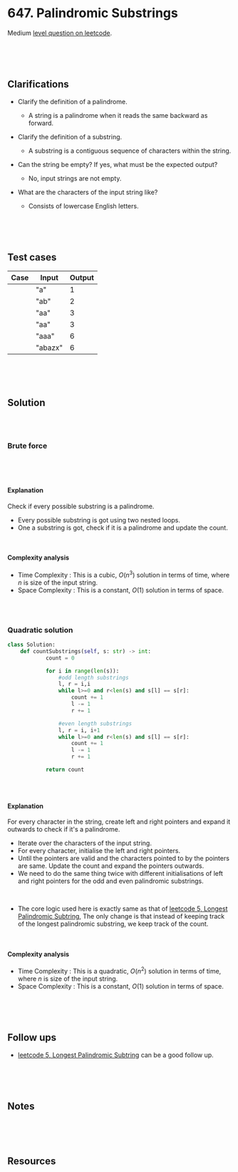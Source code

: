 # 647. Palindromic Substrings

Medium [level question on leetcode](https://leetcode.com/problems/palindromic-substrings/description/).

<br>
<br>
<br>

## Clarifications

- Clarify the definition of a palindrome.

  - A string is a palindrome when it reads the same backward as forward.

- Clarify the definition of a substring.

  - A substring is a contiguous sequence of characters within the string.

- Can the string be empty? If yes, what must be the expected output?

  - No, input strings are not empty.

- What are the characters of the input string like?

  - Consists of lowercase English letters.

<br>
<br>
<br>

## Test cases

| Case | Input   | Output |
| ---- | ------- | ------ |
|      | "a"     | 1      |
|      | "ab"    | 2      |
|      | "aa"    | 3      |
|      | "aa"    | 3      |
|      | "aaa"   | 6      |
|      | "abazx" | 6      |

<br>
<br>
<br>

## Solution

<br>
<br>

### Brute force

```py

```

```cpp

```

<br>

#### Explanation

Check if every possible substring is a palindrome.

- Every possible substring is got using two nested loops.
- One a substring is got, check if it is a palindrome and update the count.

<br>

#### Complexity analysis

- Time Complexity : This is a cubic, $O(n^3)$ solution in terms of time, where $n$ is size of the input string.
- Space Complexity : This is a constant, $O(1)$ solution in terms of space.

<br>
<br>

### Quadratic solution

```py
class Solution:
    def countSubstrings(self, s: str) -> int:
            count = 0

            for i in range(len(s)):
                #odd length substrings
                l, r = i,i
                while l>=0 and r<len(s) and s[l] == s[r]:
                    count += 1
                    l -= 1
                    r += 1

                #even length substrings
                l, r = i, i+1
                while l>=0 and r<len(s) and s[l] == s[r]:
                    count += 1
                    l -= 1
                    r += 1

            return count
```

```cpp

```

<!-- TODO - complete the C++ implementations -->

<br>

#### Explanation

For every character in the string, create left and right pointers and expand it outwards to check if it's a palindrome.

- Iterate over the characters of the input string.
- For every character, initialise the left and right pointers.
- Until the pointers are valid and the characters pointed to by the pointers are same. Update the count and expand the pointers outwards.
- We need to do the same thing twice with different initialisations of left and right pointers for the odd and even palindromic substrings.

<br>

- The core logic used here is exactly same as that of [leetcode 5, Longest Palindromic Subtring](./0005-longest-palindromic-substring.md), The only change is that instead of keeping track of the longest palindromic substring, we keep track of the count.

<br>

#### Complexity analysis

- Time Complexity : This is a quadratic, $O(n^2)$ solution in terms of time, where $n$ is size of the input string.
- Space Complexity : This is a constant, $O(1)$ solution in terms of space.

<br>
<br>
<br>

## Follow ups

- [leetcode 5, Longest Palindromic Subtring](./0005-longest-palindromic-substring.md) can be a good follow up.

<br>
<br>
<br>

## Notes

<br>
<br>
<br>

## Resources

<br>
<br>
<br>
